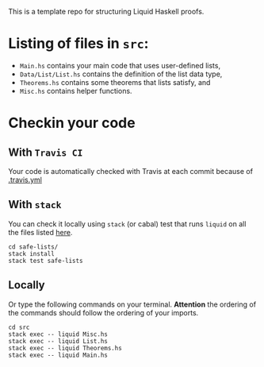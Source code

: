 This is a template repo for structuring Liquid Haskell proofs. 

# Listing of files in `src`:

- `Main.hs` contains your main code that uses user-defined lists,
- `Data/List/List.hs` contains the definition of the list data type,
- `Theorems.hs` contains some theorems that lists satisfy, and
- `Misc.hs` contains helper functions.


# Checkin your code 

## With `Travis CI`

Your code is automatically checked with Travis at each commit because of [.travis.yml](https://github.com/nikivazou/theorem-proving-template/blob/master/.travis.yml)

## With `stack`

You can check it locally using `stack` (or cabal) test that runs `liquid` on all the files listed [here](https://github.com/nikivazou/theorem-proving-template/blob/c4f70e3b77030131cb592ac59e727ad3e75cc627/safe-lists/tests/Test.hs#L16).

```
cd safe-lists/
stack install 
stack test safe-lists
```

## Locally

Or type the following commands on your terminal. **Attention** the ordering of the commands should follow the ordering of your imports.

```
cd src
stack exec -- liquid Misc.hs
stack exec -- liquid List.hs
stack exec -- liquid Theorems.hs
stack exec -- liquid Main.hs
```